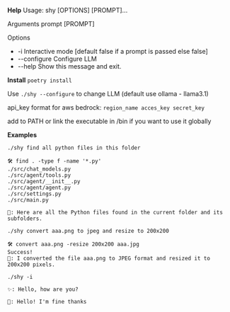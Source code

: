 **Help**
Usage: shy [OPTIONS] [PROMPT]...

Arguments
prompt [PROMPT]

Options

- -i Interactive mode [default false if a prompt is passed else false]
- --configure Configure LLM
- --help Show this message and exit.

**Install**
`poetry install`

Use `./shy --configure` to change LLM (default use ollama - llama3.1)

api_key format for aws bedrock: `region_name acces_key secret_key`

add to PATH or link the executable in /bin if you want to use it globally

**Examples**

```
./shy find all python files in this folder

🛠️ find . -type f -name '*.py'
./src/chat_models.py
./src/agent/tools.py
./src/agent/__init__.py
./src/agent/agent.py
./src/settings.py
./src/main.py

🤖: Here are all the Python files found in the current folder and its subfolders.
```

```
./shy convert aaa.png to jpeg and resize to 200x200

🛠️ convert aaa.png -resize 200x200 aaa.jpg
Success!
🤖: I converted the file aaa.png to JPEG format and resized it to 200x200 pixels.
```

```
./shy -i

✨: Hello, how are you?

🤖: Hello! I'm fine thanks
```
